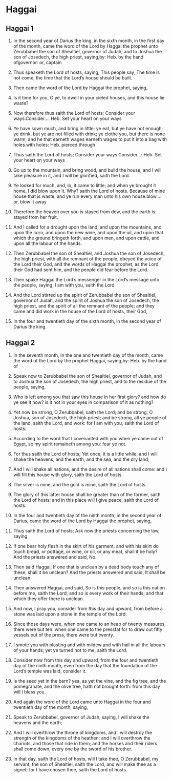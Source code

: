 # Haggai

## Haggai 1

1. In the second year of Darius the king, in the sixth month, in the first day of the month, came the word of the Lord by Haggai the prophet unto Zerubbabel the son of Shealtiel, governor of Judah, and to Joshua the son of Josedech, the high priest, saying,by: Heb. by the hand ofgovernor: or, captain

2. Thus speaketh the Lord of hosts, saying, This people say, The time is not come, the time that the Lord’s house should be built.

3. Then came the word of the Lord by Haggai the prophet, saying,

4. Is it time for you, O ye, to dwell in your cieled houses, and this house lie waste?

5. Now therefore thus saith the Lord of hosts; Consider your ways.Consider…: Heb. Set your heart on your ways

6. Ye have sown much, and bring in little; ye eat, but ye have not enough; ye drink, but ye are not filled with drink; ye clothe you, but there is none warm; and he that earneth wages earneth wages to put it into a bag with holes.with holes: Heb. pierced through

7. Thus saith the Lord of hosts; Consider your ways.Consider…: Heb. Set your heart on your ways

8. Go up to the mountain, and bring wood, and build the house; and I will take pleasure in it, and I will be glorified, saith the Lord.

9. Ye looked for much, and, lo, it came to little; and when ye brought it home, I did blow upon it. Why? saith the Lord of hosts. Because of mine house that is waste, and ye run every man unto his own house.blow…: or, blow it away

10. Therefore the heaven over you is stayed from dew, and the earth is stayed from her fruit.

11. And I called for a drought upon the land, and upon the mountains, and upon the corn, and upon the new wine, and upon the oil, and upon that which the ground bringeth forth, and upon men, and upon cattle, and upon all the labour of the hands.

12. Then Zerubbabel the son of Shealtiel, and Joshua the son of Josedech, the high priest, with all the remnant of the people, obeyed the voice of the Lord their God, and the words of Haggai the prophet, as the Lord their God had sent him, and the people did fear before the Lord.

13. Then spake Haggai the Lord’s messenger in the Lord’s message unto the people, saying, I am with you, saith the Lord.

14. And the Lord stirred up the spirit of Zerubbabel the son of Shealtiel, governor of Judah, and the spirit of Joshua the son of Josedech, the high priest, and the spirit of all the remnant of the people; and they came and did work in the house of the Lord of hosts, their God,

15. In the four and twentieth day of the sixth month, in the second year of Darius the king. 

## Haggai 2

1. In the seventh month, in the one and twentieth day of the month, came the word of the Lord by the prophet Haggai, saying,by: Heb. by the hand of

2. Speak now to Zerubbabel the son of Shealtiel, governor of Judah, and to Joshua the son of Josedech, the high priest, and to the residue of the people, saying,

3. Who is left among you that saw this house in her first glory? and how do ye see it now? is it not in your eyes in comparison of it as nothing?

4. Yet now be strong, O Zerubbabel, saith the Lord; and be strong, O Joshua, son of Josedech, the high priest; and be strong, all ye people of the land, saith the Lord, and work: for I am with you, saith the Lord of hosts:

5. According to the word that I covenanted with you when ye came out of Egypt, so my spirit remaineth among you: fear ye not.

6. For thus saith the Lord of hosts; Yet once, it is a little while, and I will shake the heavens, and the earth, and the sea, and the dry land;

7. And I will shake all nations, and the desire of all nations shall come: and I will fill this house with glory, saith the Lord of hosts.

8. The silver is mine, and the gold is mine, saith the Lord of hosts.

9. The glory of this latter house shall be greater than of the former, saith the Lord of hosts: and in this place will I give peace, saith the Lord of hosts.

10. In the four and twentieth day of the ninth month, in the second year of Darius, came the word of the Lord by Haggai the prophet, saying,

11. Thus saith the Lord of hosts; Ask now the priests concerning the law, saying,

12. If one bear holy flesh in the skirt of his garment, and with his skirt do touch bread, or pottage, or wine, or oil, or any meat, shall it be holy? And the priests answered and said, No.

13. Then said Haggai, If one that is unclean by a dead body touch any of these, shall it be unclean? And the priests answered and said, It shall be unclean.

14. Then answered Haggai, and said, So is this people, and so is this nation before me, saith the Lord; and so is every work of their hands; and that which they offer there is unclean.

15. And now, I pray you, consider from this day and upward, from before a stone was laid upon a stone in the temple of the Lord:

16. Since those days were, when one came to an heap of twenty measures, there were but ten: when one came to the pressfat for to draw out fifty vessels out of the press, there were but twenty.

17. I smote you with blasting and with mildew and with hail in all the labours of your hands; yet ye turned not to me, saith the Lord.

18. Consider now from this day and upward, from the four and twentieth day of the ninth month, even from the day that the foundation of the Lord’s temple was laid, consider it.

19. Is the seed yet in the barn? yea, as yet the vine, and the fig tree, and the pomegranate, and the olive tree, hath not brought forth: from this day will I bless you.

20. And again the word of the Lord came unto Haggai in the four and twentieth day of the month, saying,

21. Speak to Zerubbabel, governor of Judah, saying, I will shake the heavens and the earth;

22. And I will overthrow the throne of kingdoms, and I will destroy the strength of the kingdoms of the heathen; and I will overthrow the chariots, and those that ride in them; and the horses and their riders shall come down, every one by the sword of his brother.

23. In that day, saith the Lord of hosts, will I take thee, O Zerubbabel, my servant, the son of Shealtiel, saith the Lord, and will make thee as a signet: for I have chosen thee, saith the Lord of hosts.  